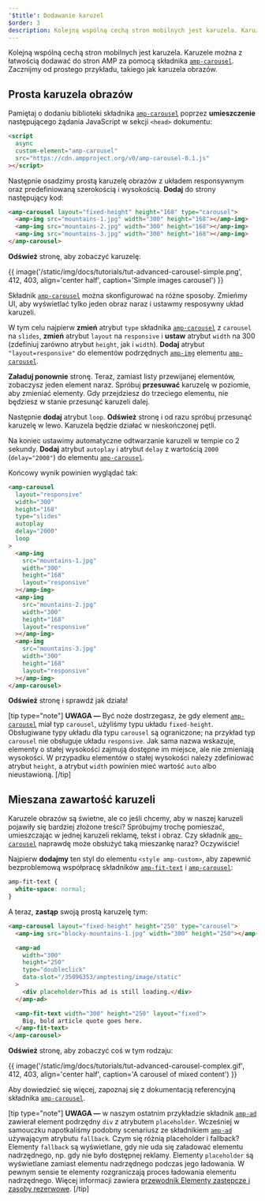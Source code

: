 ```yaml
---
'$title': Dodawanie karuzel
$order: 3
description: Kolejną wspólną cechą stron mobilnych jest karuzela. Karuzele można z łatwością dodawać do stron AMP za pomocą składnika amp-carousel.
---
```


Kolejną wspólną cechą stron mobilnych jest karuzela. Karuzele można z łatwością dodawać do stron AMP za pomocą składnika [`amp-carousel`](../../../../documentation/components/reference/amp-carousel.md). Zacznijmy od prostego przykładu, takiego jak karuzela obrazów.

## Prosta karuzela obrazów

Pamiętaj o dodaniu biblioteki składnika [`amp-carousel`](../../../../documentation/components/reference/amp-carousel.md) poprzez **umieszczenie** następującego żądania JavaScript w sekcji `<head>` dokumentu:

```html
<script
  async
  custom-element="amp-carousel"
  src="https://cdn.ampproject.org/v0/amp-carousel-0.1.js"
></script>
```

Następnie osadzimy prostą karuzelę obrazów z układem responsywnym oraz predefiniowaną szerokością i wysokością. **Dodaj** do strony następujący kod:

```html
<amp-carousel layout="fixed-height" height="168" type="carousel">
  <amp-img src="mountains-1.jpg" width="300" height="168"></amp-img>
  <amp-img src="mountains-2.jpg" width="300" height="168"></amp-img>
  <amp-img src="mountains-3.jpg" width="300" height="168"></amp-img>
</amp-carousel>
```

**Odśwież** stronę, aby zobaczyć karuzelę:

{{ image('/static/img/docs/tutorials/tut-advanced-carousel-simple.png', 412, 403, align='center half', caption='Simple images carousel') }}

Składnik [`amp-carousel`](../../../../documentation/components/reference/amp-carousel.md) można skonfigurować na różne sposoby. Zmieńmy UI, aby wyświetlać tylko jeden obraz naraz i ustawmy resposywny układ karuzeli.

W tym celu najpierw **zmień** atrybut `type` składnika [`amp-carousel`](../../../../documentation/components/reference/amp-carousel.md) z `carousel` na `slides`, **zmień** atrybut `layout` na `responsive` i **ustaw** atrybut `width` na 300 (zdefiniuj zarówno atrybut `height`, jak i `width`). **Dodaj** atrybut `"layout=responsive"` do elementów podrzędnych [`amp-img`](../../../../documentation/components/reference/amp-img.md) elementu [`amp-carousel`](../../../../documentation/components/reference/amp-carousel.md).

**Załaduj ponownie** stronę. Teraz, zamiast listy przewijanej elementów, zobaczysz jeden element naraz. Spróbuj **przesuwać** karuzelę w poziomie, aby zmieniać elementy. Gdy przejdziesz do trzeciego elementu, nie będziesz w stanie przesunąć karuzeli dalej.

Następnie **dodaj** atrybut `loop`. **Odśwież** stronę i od razu spróbuj przesunąć karuzelę w lewo. Karuzela będzie działać w nieskończonej pętli.

Na koniec ustawimy automatyczne odtwarzanie karuzeli w tempie co 2 sekundy. **Dodaj** atrybut `autoplay` i atrybut `delay` z wartością `2000` (`delay="2000"`) do elementu [`amp-carousel`](../../../../documentation/components/reference/amp-carousel.md).

Końcowy wynik powinien wyglądać tak:

```html
<amp-carousel
  layout="responsive"
  width="300"
  height="168"
  type="slides"
  autoplay
  delay="2000"
  loop
>
  <amp-img
    src="mountains-1.jpg"
    width="300"
    height="168"
    layout="responsive"
  ></amp-img>
  <amp-img
    src="mountains-2.jpg"
    width="300"
    height="168"
    layout="responsive"
  ></amp-img>
  <amp-img
    src="mountains-3.jpg"
    width="300"
    height="168"
    layout="responsive"
  ></amp-img>
</amp-carousel>
```

**Odśwież** stronę i sprawdź jak działa!

[tip type="note"] **UWAGA —** Być noże dostrzegasz, że gdy element [`amp-carousel`](../../../../documentation/components/reference/amp-carousel.md) miał typ `carousel`, użyliśmy typu układu `fixed-height`. Obsługiwane typy układu dla typu `carousel` są ograniczone; na przykład typ `carousel` nie obsługuje układu `responsive`. Jak sama nazwa wskazuje, elementy o stałej wysokości zajmują dostępne im miejsce, ale nie zmieniają wysokości. W przypadku elementów o stałej wysokości należy zdefiniować atrybut `height`, a atrybut `width` powinien mieć wartość `auto` albo nieustawioną. [/tip]

## Mieszana zawartość karuzeli

Karuzele obrazów są świetne, ale co jeśli chcemy, aby w naszej karuzeli pojawiły się bardziej złożone treści? Spróbujmy trochę pomieszać, umieszczając w jednej karuzeli reklamę, tekst i obraz. Czy składnik [`amp-carousel`](../../../../documentation/components/reference/amp-carousel.md) naprawdę może obsłużyć taką mieszankę naraz? Oczywiście!

Najpierw **dodajmy** ten styl do elementu `<style amp-custom>`, aby zapewnić bezproblemową współpracę składników [`amp-fit-text`](../../../../documentation/components/reference/amp-fit-text.md) i [`amp-carousel`](../../../../documentation/components/reference/amp-carousel.md):

```css
amp-fit-text {
  white-space: normal;
}
```

A teraz, **zastąp** swoją prostą karuzelę tym:

```html
<amp-carousel layout="fixed-height" height="250" type="carousel">
  <amp-img src="blocky-mountains-1.jpg" width="300" height="250"></amp-img>

  <amp-ad
    width="300"
    height="250"
    type="doubleclick"
    data-slot="/35096353/amptesting/image/static"
  >
    <div placeholder>This ad is still loading.</div>
  </amp-ad>

  <amp-fit-text width="300" height="250" layout="fixed">
    Big, bold article quote goes here.
  </amp-fit-text>
</amp-carousel>
```

**Odśwież** stronę, aby zobaczyć coś w tym rodzaju:

{{ image('/static/img/docs/tutorials/tut-advanced-carousel-complex.gif', 412, 403, align='center half', caption='A carousel of mixed content') }}

Aby dowiedzieć się więcej, zapoznaj się z dokumentacją referencyjną składnika [`amp-carousel`](../../../../documentation/components/reference/amp-carousel.md).

[tip type="note"] **UWAGA —** w naszym ostatnim przykładzie składnik [`amp-ad`](../../../../documentation/components/reference/amp-ad.md) zawierał element podrzędny `div` z atrybutem `placeholder`. Wcześniej w samouczku napotkaliśmy podobny scenariusz ze składnikiem [`amp-ad`](../../../../documentation/components/reference/amp-ad.md) używającym atrybutu `fallback`. Czym się różnią placeholder i fallback? Elementy `fallback` są wyświetlane, gdy nie uda się załadować elementu nadrzędnego, np. gdy nie było dostępnej reklamy. Elementy `placeholder` są wyświetlane zamiast elementu nadrzędnego podczas jego ładowania. W pewnym sensie te elementy rozgraniczają proces ładowania elementu nadrzędnego. Więcej informacji zawiera [przewodnik Elementy zastępcze i zasoby rezerwowe](../../../../documentation/guides-and-tutorials/develop/style_and_layout/placeholders.md). [/tip]
